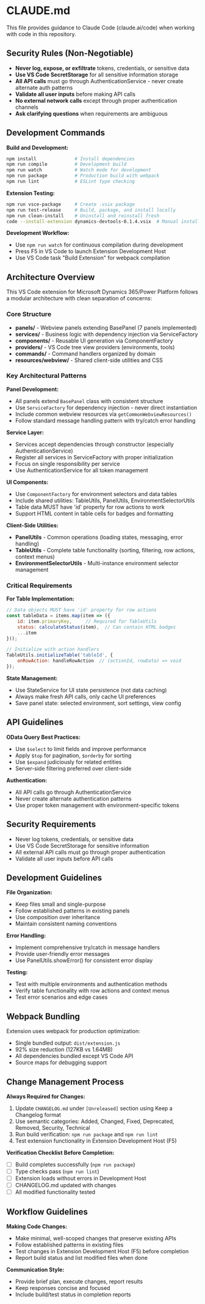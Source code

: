 # CLAUDE.md

This file provides guidance to Claude Code (claude.ai/code) when working with code in this repository.

## Security Rules (Non-Negotiable)

- **Never log, expose, or exfiltrate** tokens, credentials, or sensitive data
- **Use VS Code SecretStorage** for all sensitive information storage
- **All API calls** must go through AuthenticationService - never create alternate auth patterns
- **Validate all user inputs** before making API calls
- **No external network calls** except through proper authentication channels
- **Ask clarifying questions** when requirements are ambiguous

## Development Commands

**Build and Development:**
```bash
npm install              # Install dependencies
npm run compile          # Development build
npm run watch            # Watch mode for development 
npm run package          # Production build with webpack
npm run lint             # ESLint type checking
```

**Extension Testing:**
```bash
npm run vsce-package     # Create .vsix package
npm run test-release     # Build, package, and install locally
npm run clean-install    # Uninstall and reinstall fresh
code --install-extension dynamics-devtools-0.1.4.vsix  # Manual install
```

**Development Workflow:**
- Use `npm run watch` for continuous compilation during development
- Press F5 in VS Code to launch Extension Development Host
- Use VS Code task "Build Extension" for webpack compilation

## Architecture Overview

This VS Code extension for Microsoft Dynamics 365/Power Platform follows a modular architecture with clean separation of concerns:

### Core Structure
- **panels/** - Webview panels extending BasePanel (7 panels implemented)
- **services/** - Business logic with dependency injection via ServiceFactory
- **components/** - Reusable UI generation via ComponentFactory  
- **providers/** - VS Code tree view providers (environments, tools)
- **commands/** - Command handlers organized by domain
- **resources/webview/** - Shared client-side utilities and CSS

### Key Architectural Patterns

**Panel Development:**
- All panels extend `BasePanel` class with consistent structure
- Use `ServiceFactory` for dependency injection - never direct instantiation
- Include common webview resources via `getCommonWebviewResources()`
- Follow standard message handling pattern with try/catch error handling

**Service Layer:**
- Services accept dependencies through constructor (especially AuthenticationService)
- Register all services in ServiceFactory with proper initialization
- Focus on single responsibility per service
- Use AuthenticationService for all token management

**UI Components:**
- Use `ComponentFactory` for environment selectors and data tables
- Include shared utilities: TableUtils, PanelUtils, EnvironmentSelectorUtils
- Table data MUST have 'id' property for row actions to work
- Support HTML content in table cells for badges and formatting

**Client-Side Utilities:**
- **PanelUtils** - Common operations (loading states, messaging, error handling)
- **TableUtils** - Complete table functionality (sorting, filtering, row actions, context menus)  
- **EnvironmentSelectorUtils** - Multi-instance environment selector management

### Critical Requirements

**For Table Implementation:**
```javascript
// Data objects MUST have 'id' property for row actions
const tableData = items.map(item => ({
    id: item.primaryKey,     // Required for TableUtils
    status: calculateStatus(item),  // Can contain HTML badges
    ...item
}));

// Initialize with action handlers
TableUtils.initializeTable('tableId', {
    onRowAction: handleRowAction  // (actionId, rowData) => void
});
```

**State Management:**
- Use StateService for UI state persistence (not data caching)
- Always make fresh API calls, only cache UI preferences
- Save panel state: selected environment, sort settings, view config

## API Guidelines

**OData Query Best Practices:**
- Use `$select` to limit fields and improve performance
- Apply `$top` for pagination, `$orderby` for sorting
- Use `$expand` judiciously for related entities
- Server-side filtering preferred over client-side

**Authentication:**
- All API calls go through AuthenticationService
- Never create alternate authentication patterns
- Use proper token management with environment-specific tokens

## Security Requirements

- Never log tokens, credentials, or sensitive data
- Use VS Code SecretStorage for sensitive information
- All external API calls must go through proper authentication
- Validate all user inputs before API calls

## Development Guidelines

**File Organization:**
- Keep files small and single-purpose
- Follow established patterns in existing panels
- Use composition over inheritance
- Maintain consistent naming conventions

**Error Handling:**
- Implement comprehensive try/catch in message handlers
- Provide user-friendly error messages
- Use PanelUtils.showError() for consistent error display

**Testing:**
- Test with multiple environments and authentication methods
- Verify table functionality with row actions and context menus
- Test error scenarios and edge cases

## Webpack Bundling

Extension uses webpack for production optimization:
- Single bundled output: `dist/extension.js`  
- 92% size reduction (127KB vs 1.64MB)
- All dependencies bundled except VS Code API
- Source maps for debugging support

## Change Management Process

**Always Required for Changes:**
1. Update `CHANGELOG.md` under `[Unreleased]` section using Keep a Changelog format
2. Use semantic categories: Added, Changed, Fixed, Deprecated, Removed, Security, Technical
3. Run build verification: `npm run package` and `npm run lint`
4. Test extension functionality in Extension Development Host (F5)

**Verification Checklist Before Completion:**
- [ ] Build completes successfully (`npm run package`)
- [ ] Type checks pass (`npm run lint`)
- [ ] Extension loads without errors in Development Host
- [ ] CHANGELOG.md updated with changes
- [ ] All modified functionality tested

## Workflow Guidelines

**Making Code Changes:**
- Make minimal, well-scoped changes that preserve existing APIs
- Follow established patterns in existing files
- Test changes in Extension Development Host (F5) before completion
- Report build status and list modified files when done

**Communication Style:**
- Provide brief plan, execute changes, report results
- Keep responses concise and focused
- Include build/test status in completion reports
